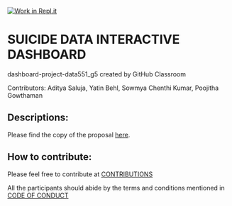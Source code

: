 [![Work in Repl.it](https://classroom.github.com/assets/work-in-replit-14baed9a392b3a25080506f3b7b6d57f295ec2978f6f33ec97e36a161684cbe9.svg)](https://classroom.github.com/online_ide?assignment_repo_id=371215&assignment_repo_type=GroupAssignmentRepo)

# SUICIDE DATA INTERACTIVE DASHBOARD
dashboard-project-data551_g5 created by GitHub Classroom

Contributors: Aditya Saluja, Yatin Behl, Sowmya Chenthi Kumar, Poojitha Gowthaman

## Descriptions:

Please find the copy of the proposal [here](https://github.com/ubco-mds-2020-labs/dashboard-project-data551_g5/blob/main/PROPOSAL.md).

## How to contribute:

Please feel free to contribute at [CONTRIBUTIONS](https://github.com/ubco-mds-2020-labs/dashboard-project-data551_g5/blob/main/Contributions.md)

All the participants should abide by the terms and conditions mentioned in [CODE OF CONDUCT](https://github.com/ubco-mds-2020-labs/dashboard-project-data551_g5/blob/main/CODE_OF_CONDUCT.md)

